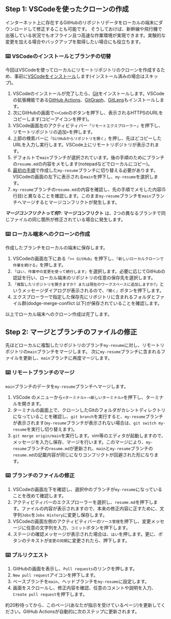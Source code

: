 

## Step 1: VSCodeを使ったクローンの作成

インターネット上に存在するGitHubのリポジトリデータをローカルの端末にダウンロードして修正することも可能です。
そうしておけば、新幹線や飛行機で出張している状況でもオフライン且つ高速な作業環境が実現できます。実験的な変更を加える場合やバックアップを取得したい場合にも役立ちます。

### :keyboard: VSCodeのインストールとブランチの切替

今回はVSCodeを使ってローカルにリモートリポジトリのクローンを作成するため、事前に[VSCodeをインストール](https://azure.microsoft.com/ja-jp/products/visual-studio-code)します(インストール済みの場合はスキップ)。

1. VSCodeのインストールが完了したら、[Git](https://git-scm.com/)をインストールします。VSCodeの拡張機能である[GitHub Actions](https://marketplace.visualstudio.com/items?itemName=GitHub.vscode-github-actions)、[GitGraph](https://marketplace.visualstudio.com/items?itemName=mhutchie.git-graph)、[GitLens](https://marketplace.visualstudio.com/items?itemName=eamodio.gitlens)もインストールします。
1. 次にGitHubの画面で`<>Code`のボタンを押下し、表示されるHTTPSのURLをコピーします(コピーアイコンを押す)。
1. VSCode画面左のアクティビティバー`「リモートエクスプローラー」`を押下し、リモートリポジトリの追加`+`を押します。
1. 上部の検索バーに`「GitHubからリポジトリを開く」`を押し、先ほどコピーしたURLを入力し実行します。VSCode上にリモートリポジトリが表示されます。
1. デフォルトで`main`ブランチが選択されています。後の手順のためにブランチの`resume.md`の内容をメモします(notepadなどでローカルにコピー)。
1. [最初の手順](https://github.com/kuboctopus/dodge-merge-conflict/blob/main/README.md)で作成した`my-resume`ブランチに切り替える必要があります。VSCodeの画面の左下に表示される`main`を押下し、`my-resume`を選択します。
1. `my-resume`ブランチの`resume.md`の内容を確認し、先の手順でメモした内容(5行目)と異なることを確認します。このまま`my-resume`ブランチを`main`ブランチへマージするとマージコンフリクトが発生します。

**_マージコンフリクトって何_?**: **マージコンフリクト** は、2つの異なるブランチで同じファイルの同じ箇所が修正されている場合に発生します。

### :keyboard: ローカル端末へのクローンの作成

作成したブランチをローカルの端末に保存します。

1. VSCodeの画面左下にある`「>< GitHub」`を押下し、`「新しいローカルクローンで作業を続ける」`を押します。
1. `「はい、作業中の変更を使って続行します」`を選択します。必要に応じてGitHubの認証を行い、ローカル端末のリポジトリの任意の保存先を選択します。
1. `「複製したリポジトリを開きますか? または現在のワークスペースに追加しますか?」`というメッセージダイアログが表示されるので、`「開く」`ボタンを押下します。
1. エクスプローラーで指定した保存先にリポジトリに含まれるフォルダとファイル群(dodge-merge-conflict 以下)が保存されていることを確認します。

以上でローカル端末へのクローン作成は完了します。

## Step 2: マージとブランチのファイルの修正

先ほどローカルに複製したリポジトリのブランチ`my-resume`に対し、リモートリポジトリの`main`ブランチをマージします。
次に`my-resume`ブランチに含まれるファイルを更新し、`main`ブランチに再度マージします。

### :keyboard: リモートブランチのマージ

`main`ブランチのデータを`my-resume`ブランチへマージします。

1. VSCode のメニューから`<ターミナル>-<新しいターミナル>`を押下し、ターミナルを開きます。
1. ターミナルの画面上で、クローンしたGitのフォルダがカレントディレクトリになっていることを確認し、`git branch`を実行すると、`my-resume`ブランチが表示されます(`my-resume`ブランチが表示されない場合は、`git switch my-resume`を実行し切り替えます)。
1. `git merge origin/main`を実行します。vim等のエディタが起動しますので、メッセージを入力し保存、マージを行います。このマージにより、`my-resume`ブランチの`resume.md`が更新され、`main`と`my-resume`ブランチの`resume.md`の記載内容が同じになりコンフリクトが回避された形になります。

### :keyboard: ブランチのファイルの修正

1. VSCodeの画面左下を確認し、選択中のブランチが`my-resume`になっていることを改めて確認します。
1. アクティビティバーのエクスプローラーを選択し、`resume.md`を押下します。ファイルの内容が表示されますので、本来の修正内容に正すために、文字列`Jobs`を`Jobs History`に変更し保存します。
1. VSCodeの画面左側のアクティビティバーの`ソース管理`を押下し、変更メッセージに任意の文字列を入力、`コミット`ボタンを押下します。
1. ステージの確認メッセージが表示された場合は、`はい`を押します。更に、ボタンのテキストが`変更の同期`に変更されたら、押下します。

### :keyboard: プルリクエスト

1. GitHubの画面を表示し、`Pull requests`のリンクを押します。
1. `New pull request`アイコンを押下します。
1. ベースブランチを`main`、ヘッドブランチを`my-resume`に設定します。
1. 画面をスクロールし、修正内容を確認、任意のコメントや説明を入力、`Create pull request`を押下します。

約20秒待ってから、このページ(あなたが指示を受けているページ)を更新してください。GitHub Actionsが自動的に次のステップに更新されます。


